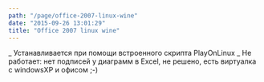 ```yaml
---
path: "/page/office-2007-linux-wine"
date: "2015-09-26 13:01:29"
title: "Office 2007 linux wine"
---
```

_ Устанавливается при помощи встроенного скрипта PlayOnLinux
_ Не работает: нет подписей у диаграмм в Excel, не решено, есть виртуалка с windowsXP и офисом ;-)